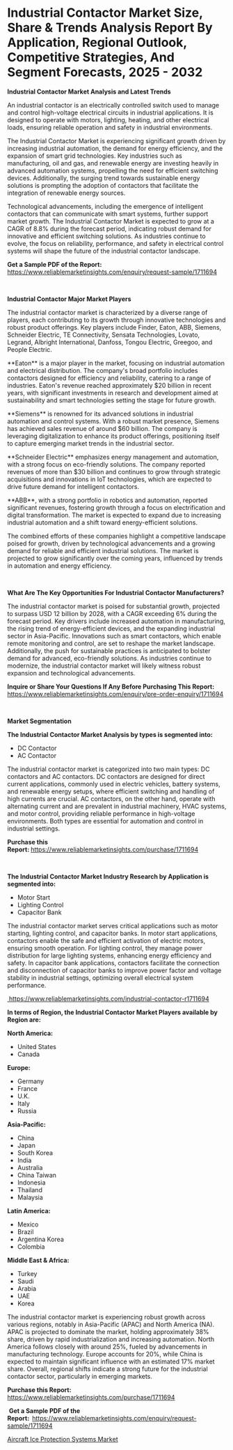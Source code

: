 <p><h1>Industrial Contactor Market Size, Share & Trends Analysis Report By Application, Regional Outlook, Competitive Strategies, And Segment Forecasts, 2025 - 2032</h1></p><p><strong>Industrial Contactor Market Analysis and Latest Trends</strong></p>
<p><p>An industrial contactor is an electrically controlled switch used to manage and control high-voltage electrical circuits in industrial applications. It is designed to operate with motors, lighting, heating, and other electrical loads, ensuring reliable operation and safety in industrial environments. </p><p>The Industrial Contactor Market is experiencing significant growth driven by increasing industrial automation, the demand for energy efficiency, and the expansion of smart grid technologies. Key industries such as manufacturing, oil and gas, and renewable energy are investing heavily in advanced automation systems, propelling the need for efficient switching devices. Additionally, the surging trend towards sustainable energy solutions is prompting the adoption of contactors that facilitate the integration of renewable energy sources.</p><p>Technological advancements, including the emergence of intelligent contactors that can communicate with smart systems, further support market growth. The Industrial Contactor Market is expected to grow at a CAGR of 8.8% during the forecast period, indicating robust demand for innovative and efficient switching solutions. As industries continue to evolve, the focus on reliability, performance, and safety in electrical control systems will shape the future of the industrial contactor landscape.</p></p>
<p><strong>Get a Sample PDF of the Report:&nbsp;</strong> <a href="https://www.reliablemarketinsights.com/enquiry/request-sample/1711694?utm_campaign=1887&utm_medium=2&utm_source=Github&utm_content=ia&utm_term=11012025&utm_id=industrial-contactor">https://www.reliablemarketinsights.com/enquiry/request-sample/1711694</a></p>
<p>&nbsp;</p>
<p><strong>Industrial Contactor Major Market Players</strong></p>
<p><p>The industrial contactor market is characterized by a diverse range of players, each contributing to its growth through innovative technologies and robust product offerings. Key players include Finder, Eaton, ABB, Siemens, Schneider Electric, TE Connectivity, Sensata Technologies, Lovato, Legrand, Albright International, Danfoss, Tongou Electric, Greegoo, and People Electric.</p><p>**Eaton** is a major player in the market, focusing on industrial automation and electrical distribution. The company's broad portfolio includes contactors designed for efficiency and reliability, catering to a range of industries. Eaton's revenue reached approximately $20 billion in recent years, with significant investments in research and development aimed at sustainability and smart technologies setting the stage for future growth.</p><p>**Siemens** is renowned for its advanced solutions in industrial automation and control systems. With a robust market presence, Siemens has achieved sales revenue of around $60 billion. The company is leveraging digitalization to enhance its product offerings, positioning itself to capture emerging market trends in the industrial sector.</p><p>**Schneider Electric** emphasizes energy management and automation, with a strong focus on eco-friendly solutions. The company reported revenues of more than $30 billion and continues to grow through strategic acquisitions and innovations in IoT technologies, which are expected to drive future demand for intelligent contactors.</p><p>**ABB**, with a strong portfolio in robotics and automation, reported significant revenues, fostering growth through a focus on electrification and digital transformation. The market is expected to expand due to increasing industrial automation and a shift toward energy-efficient solutions.</p><p>The combined efforts of these companies highlight a competitive landscape poised for growth, driven by technological advancements and a growing demand for reliable and efficient industrial solutions. The market is projected to grow significantly over the coming years, influenced by trends in automation and energy efficiency.</p></p>
<p>&nbsp;</p>
<p><strong>What Are The Key Opportunities For Industrial Contactor Manufacturers?</strong></p>
<p><p>The industrial contactor market is poised for substantial growth, projected to surpass USD 12 billion by 2028, with a CAGR exceeding 6% during the forecast period. Key drivers include increased automation in manufacturing, the rising trend of energy-efficient devices, and the expanding industrial sector in Asia-Pacific. Innovations such as smart contactors, which enable remote monitoring and control, are set to reshape the market landscape. Additionally, the push for sustainable practices is anticipated to bolster demand for advanced, eco-friendly solutions. As industries continue to modernize, the industrial contactor market will likely witness robust expansion and technological advancements.</p></p>
<p><strong>Inquire or Share Your Questions If Any Before Purchasing This Report:</strong> <a href="https://www.reliablemarketinsights.com/enquiry/pre-order-enquiry/1711694?utm_campaign=1887&utm_medium=2&utm_source=Github&utm_content=ia&utm_term=11012025&utm_id=industrial-contactor">https://www.reliablemarketinsights.com/enquiry/pre-order-enquiry/1711694</a></p>
<p>&nbsp;</p>
<p><strong>Market Segmentation</strong></p>
<p><strong>The Industrial Contactor Market Analysis by types is segmented into:</strong></p>
<p><ul><li>DC Contactor</li><li>AC Contactor</li></ul></p>
<p><p>The industrial contactor market is categorized into two main types: DC contactors and AC contactors. DC contactors are designed for direct current applications, commonly used in electric vehicles, battery systems, and renewable energy setups, where efficient switching and handling of high currents are crucial. AC contactors, on the other hand, operate with alternating current and are prevalent in industrial machinery, HVAC systems, and motor control, providing reliable performance in high-voltage environments. Both types are essential for automation and control in industrial settings.</p></p>
<p><strong>Purchase this Report:&nbsp;</strong><a href="https://www.reliablemarketinsights.com/purchase/1711694?utm_campaign=1887&utm_medium=2&utm_source=Github&utm_content=ia&utm_term=11012025&utm_id=industrial-contactor">https://www.reliablemarketinsights.com/purchase/1711694</a></p>
<p>&nbsp;</p>
<p><strong>The Industrial Contactor Market Industry Research by Application is segmented into:</strong></p>
<p><ul><li>Motor Start</li><li>Lighting Control</li><li>Capacitor Bank</li></ul></p>
<p><p>The industrial contactor market serves critical applications such as motor starting, lighting control, and capacitor banks. In motor start applications, contactors enable the safe and efficient activation of electric motors, ensuring smooth operation. For lighting control, they manage power distribution for large lighting systems, enhancing energy efficiency and safety. In capacitor bank applications, contactors facilitate the connection and disconnection of capacitor banks to improve power factor and voltage stability in industrial settings, optimizing overall electrical system performance.</p></p>
<p><a href="https://www.reliablemarketinsights.com/industrial-contactor-r1711694?utm_campaign=1887&utm_medium=2&utm_source=Github&utm_content=ia&utm_term=11012025&utm_id=industrial-contactor">&nbsp;https://www.reliablemarketinsights.com/industrial-contactor-r1711694</a></p>
<p><strong>In terms of Region, the Industrial Contactor Market Players available by Region are:</strong></p>
<p>
    <p> <strong> North America: </strong>
        <ul>
            <li>United States</li>
            <li>Canada</li>
        </ul>
        </p> 
    <p> <strong> Europe: </strong>
        <ul>
            <li>Germany</li>
            <li>France</li>
            <li>U.K.</li>
            <li>Italy</li>
            <li>Russia</li>
        </ul>
        </p> 
    <p> <strong> Asia-Pacific: </strong>
        <ul>
            <li>China</li>
            <li>Japan</li>
            <li>South Korea</li>
            <li>India</li>
            <li>Australia</li>
            <li>China Taiwan</li>
            <li>Indonesia</li>
            <li>Thailand</li>
            <li>Malaysia</li>
        </ul>
        </p> 
    <p> <strong> Latin America: </strong>
        <ul>
            <li>Mexico</li>
            <li>Brazil</li>
            <li>Argentina Korea</li>
            <li>Colombia</li>
        </ul>
        </p> 
    <p> <strong> Middle East & Africa: </strong>
        <ul>
            <li>Turkey</li>
            <li>Saudi</li>
            <li>Arabia</li>
            <li>UAE</li>
            <li>Korea</li>
        </ul>
    </p>
    </p>
<p><p>The industrial contactor market is experiencing robust growth across various regions, notably in Asia-Pacific (APAC) and North America (NA). APAC is projected to dominate the market, holding approximately 38% share, driven by rapid industrialization and increasing automation. North America follows closely with around 25%, fueled by advancements in manufacturing technology. Europe accounts for 20%, while China is expected to maintain significant influence with an estimated 17% market share. Overall, regional shifts indicate a strong future for the industrial contactor sector, particularly in emerging markets.</p></p>
<p><strong>Purchase this Report: </strong><a href="https://www.reliablemarketinsights.com/purchase/1711694?utm_campaign=1887&utm_medium=2&utm_source=Github&utm_content=ia&utm_term=11012025&utm_id=industrial-contactor">https://www.reliablemarketinsights.com/purchase/1711694</a></p>
<p>&nbsp;<strong>Get a Sample PDF of the Report:&nbsp;&nbsp;</strong><a href="https://www.reliablemarketinsights.com/enquiry/request-sample/1711694?utm_campaign=1887&utm_medium=2&utm_source=Github&utm_content=ia&utm_term=11012025&utm_id=industrial-contactor">https://www.reliablemarketinsights.com/enquiry/request-sample/1711694</a></p>
<p><strong></strong></p>
<p><p><a href="https://github.com/julyju69/Market-Research-Report-List-5/blob/main/aircraft-ice-protection-systems-market.md?utm_campaign=1887&utm_medium=2&utm_source=Github&utm_content=ia&utm_term=11012025&utm_id=industrial-contactor">Aircraft Ice Protection Systems Market</a></p></p>